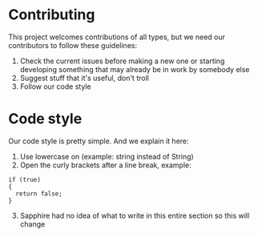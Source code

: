 # Contributing
This project welcomes contributions of all types, but we need our contributors to follow these guidelines:
1. Check the current issues before making a new one or starting developing something that may already be in work by somebody else
2. Suggest stuff that it's useful, don't troll
3. Follow our code style

# Code style
Our code style is pretty simple. And we explain it here:
1. Use lowercase on  (example: string instead of String)
2. Open the curly brackets after a line break, example:
```
if (true)
{
  return false;
}
```
3. Sapphire had no idea of what to write in this entire section so this will change

